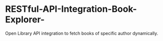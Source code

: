 # RESTful-API-Integration-Book-Explorer-
Open Library API integration to fetch books of specific author dynamically.
